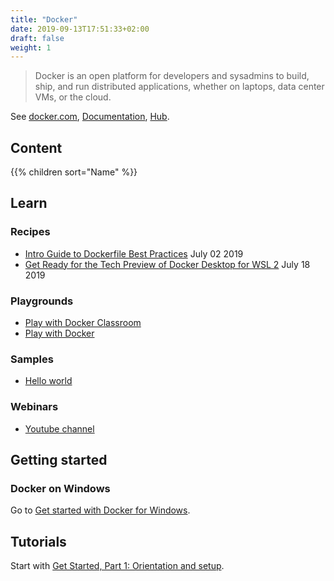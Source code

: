 ```yaml
---
title: "Docker"
date: 2019-09-13T17:51:33+02:00
draft: false
weight: 1
---
```


> Docker is an open platform for developers and sysadmins to build, ship, and run distributed applications, whether on laptops, data center VMs, or the cloud.

See [docker.com](https://www.docker.com/), [Documentation](https://docs.docker.com/), [Hub](https://hub.docker.com/).

## Content

{{% children sort="Name" %}}

## Learn

### Recipes

- [Intro Guide to Dockerfile Best Practices](https://blog.docker.com/2019/07/intro-guide-to-dockerfile-best-practices/) July 02 2019
- [Get Ready for the Tech Preview of Docker Desktop for WSL 2](https://blog.docker.com/2019/07/docker-wsl2-tech-preview/) July 18 2019

### Playgrounds

- [Play with Docker Classroom](https://training.play-with-docker.com/)
- [Play with Docker](https://labs.play-with-docker.com/)

### Samples

- [Hello world](https://docs.docker.com/samples/library/hello-world/)

### Webinars

- [Youtube channel](https://www.youtube.com/playlist?list=PLkA60AVN3hh-t0VTESCYCfa4ddGmmXZZt)

## Getting started

### Docker on Windows

Go to [Get started with Docker for Windows](https://docs.docker.com/docker-for-windows/).

## Tutorials

Start with [Get Started, Part 1: Orientation and setup](https://docs.docker.com/get-started/).
